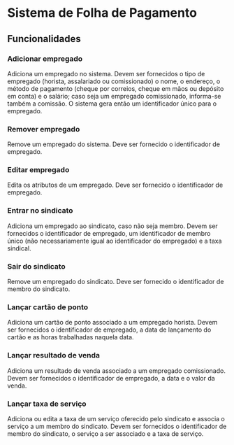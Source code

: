 # Sistema de Folha de Pagamento
## Funcionalidades
### Adicionar empregado
Adiciona um empregado no sistema. Devem ser fornecidos o tipo de empregado
(horista, assalariado ou comissionado) o nome, o endereço, o método de pagamento
(cheque por correios, cheque em mãos ou depósito em conta) e o salário; caso
seja um empregado comissionado, informa-se também a comissão. O sistema gera
então um identificador único para o empregado.
### Remover empregado
Remove um empregado do sistema. Deve ser fornecido o identificador de empregado.
### Editar empregado
Edita os atributos de um empregado. Deve ser fornecido o identificador de
empregado.
### Entrar no sindicato
Adiciona um empregado ao sindicato, caso não seja membro. Devem ser fornecidos o
identificador de empregado, um identificador de membro único (não
necessariamente igual ao identificador do empregado) e a taxa sindical.
### Sair do sindicato
Remove um empregado do sindicato. Deve ser fornecido o identificador de membro
do sindicato.
### Lançar cartão de ponto
Adiciona um cartão de ponto associado a um empregado horista. Devem ser
fornecidos o identificador de empregado, a data de lançamento do cartão e as
horas trabalhadas naquela data.
### Lançar resultado de venda
Adiciona um resultado de venda associado a um empregado comissionado. Devem ser
fornecidos o identificador de empregado, a data e o valor da venda.
### Lançar taxa de serviço
Adiciona ou edita a taxa de um serviço oferecido pelo sindicato e associa o
serviço a um membro do sindicato. Devem ser fornecidos o identificador de membro
do sindicato, o serviço a ser associado e a taxa de serviço.
